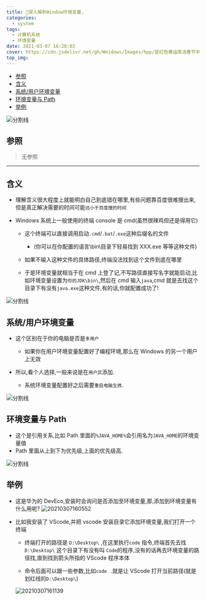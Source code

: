 ```yaml
---
title: 🎇深入解析Window环境变量.
categories:
  - system
tags:
  - 计算机系统
  - 环境变量
date: 2021-03-07 16:20:03
cover: https://cdn.jsdelivr.net/gh/Weidows/Images/hpp/蓝红色春运简洁春节中文微信公众号封面.jpg
top_img:
---
```


<!--
 * @?: *********************************************************************
 * @Author: Weidows
 * @LastEditors: Weidows
 * @LastEditTime: 2021-03-08 00:19:54
 * @FilePath: \Weidowsd:\Game\Github\Blog-private\source\_posts\system\深入环境变量.md
 * @Description:
 * @!: *********************************************************************
-->

- [参照](#参照)
- [含义](#含义)
- [系统/用户环境变量](#系统用户环境变量)
- [环境变量与 Path](#环境变量与-path)
- [举例](#举例)

![分割线](https://cdn.jsdelivr.net/gh/Weidows/Images/img/divider.png)

## 参照

> 无参照

---

## 含义

- 理解含义很大程度上就能明白自己到底错在哪里,有些问题靠百度很难搜出来,但是真正解决需要的时间可能`远小于百度搜的时间`

- Windows 系统上一般使用的终端 console 是 cmd(虽然很辣鸡但还是得用它)

  - 这个终端可以直接调用启动`.cmd`/`.bat`/`.exe`这种后缀名的文件

    - (你可以在你配置的语言\bin\目录下轻易找到 XXX.exe 等等这种文件)

  - 如果不输入这种文件的具体路径,终端没法找到这个文件到底在哪里

  - 于是环境变量就相当于在 cmd 上登了记,不写路径直接写名字就能启动,比如环境变量设置为`你的JDK\bin\`,然后在 cmd 输入`java`,cmd 就是去找这个目录下有没有`java.exe`这种文件,有的话,你就配置成功了!

![分割线](https://cdn.jsdelivr.net/gh/Weidows/Images/img/divider.png)

## 系统/用户环境变量

- 这个区别在于你的电脑是否是`多用户`

  - 如果你在用户环境变量配置好了编程环境,那么在 Windows 的另一个用户上无效

- 所以,看个人选择,一般来说是在`用户区`添加.

  - 系统环境变量配置好之后需要`重启电脑生效`.

![分割线](https://cdn.jsdelivr.net/gh/Weidows/Images/img/divider.png)

## 环境变量与 Path

- 这个是引用关系,比如 Path 里面的`%JAVA_HOME%`会引用名为`JAVA_HOME`的环境变量值
- Path 里面从上到下为优先级,上面的优先级高.

![分割线](https://cdn.jsdelivr.net/gh/Weidows/Images/img/divider.png)

## 举例

- 这是华为的 DevEco,安装时会询问是否添加至环境变量,那,添加到环境变量有什么用呢?
  <img src="https://cdn.jsdelivr.net/gh/Weidows/Images/hpp/20210307160552.png" alt="20210307160552" />

- 比如我安装了 VScode,并把 vscode 安装目录它添加环境变量,我们打开一个终端

  - 终端打开的路径是 `D:\Desktop\` ,在这里执行`code` 指令,终端首先去找 `D:\Desktop\` 这个目录下有没有叫 `Code`的程序,没有的话再去环境变量的路径找,直到找到箭头所指的 VScode 程序本体

  - 命令后面可以跟一些参数,比如`code .`就是让 VScode 打开当前路径(就是划红线的`D:\Desktop\`)

  <img src="https://cdn.jsdelivr.net/gh/Weidows/Images/hpp/20210307161139.png" alt="20210307161139" />
